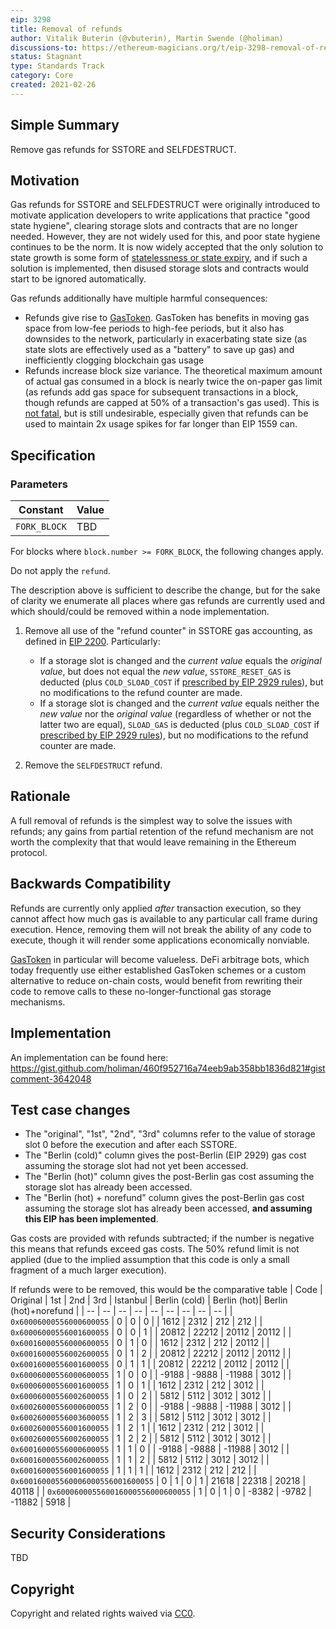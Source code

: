 ```yaml
---
eip: 3298
title: Removal of refunds
author: Vitalik Buterin (@vbuterin), Martin Swende (@holiman)
discussions-to: https://ethereum-magicians.org/t/eip-3298-removal-of-refunds/5430
status: Stagnant
type: Standards Track
category: Core
created: 2021-02-26
---
```


## Simple Summary

Remove gas refunds for SSTORE and SELFDESTRUCT.

## Motivation

Gas refunds for SSTORE and SELFDESTRUCT were originally introduced to motivate application developers to write applications that practice "good state hygiene", clearing storage slots and contracts that are no longer needed. However, they are not widely used for this, and poor state hygiene continues to be the norm. It is now widely accepted that the only solution to state growth is some form of [statelessness or state expiry](https://hackmd.io/@HWeNw8hNRimMm2m2GH56Cw/state_size_management), and if such a solution is implemented, then disused storage slots and contracts would start to be ignored automatically.

Gas refunds additionally have multiple harmful consequences:

* Refunds give rise to [GasToken](https://gastoken.io/). GasToken has benefits in moving gas space from low-fee periods to high-fee periods, but it also has downsides to the network, particularly in exacerbating state size (as state slots are effectively used as a "battery" to save up gas) and inefficiently clogging blockchain gas usage
* Refunds increase block size variance. The theoretical maximum amount of actual gas consumed in a block is nearly twice the on-paper gas limit (as refunds add gas space for subsequent transactions in a block, though refunds are capped at 50% of a transaction's gas used). This is [not fatal](https://notes.ethereum.org/@vbuterin/eip_1559_spikes), but is still undesirable, especially given that refunds can be used to maintain 2x usage spikes for far longer than EIP 1559 can.

## Specification

### Parameters

| Constant | Value |
| - | - |
| `FORK_BLOCK` | TBD |

For blocks where `block.number >= FORK_BLOCK`, the following changes apply.

Do not apply the `refund`. 

The description above is sufficient to describe the change, but for the sake of clarity we enumerate all places where gas refunds are currently used and which should/could be removed within a node implementation. 

1. Remove all use of the "refund counter" in SSTORE gas accounting, as defined in [EIP 2200](https://eips.ethereum.org/EIPS/eip-2200). Particularly:

    * If a storage slot is changed and the _current value_ equals the _original value_, but does not equal the _new value_, `SSTORE_RESET_GAS` is deducted (plus `COLD_SLOAD_COST` if [prescribed by EIP 2929 rules](https://eips.ethereum.org/EIPS/eip-2929#sstore-changes)), but no modifications to the refund counter are made.
    * If a storage slot is changed and the _current value_ equals neither the _new value_ nor the _original value_ (regardless of whether or not the latter two are equal), `SLOAD_GAS` is deducted (plus `COLD_SLOAD_COST` if [prescribed by EIP 2929 rules](https://eips.ethereum.org/EIPS/eip-2929#sstore-changes)), but no modifications to the refund counter are made.

2. Remove the `SELFDESTRUCT` refund.

## Rationale

A full removal of refunds is the simplest way to solve the issues with refunds; any gains from partial retention of the refund mechanism are not worth the complexity that that would leave remaining in the Ethereum protocol.

## Backwards Compatibility

Refunds are currently only applied _after_ transaction execution, so they cannot affect how much gas is available to any particular call frame during execution. Hence, removing them will not break the ability of any code to execute, though it will render some applications economically nonviable.

[GasToken](https://gastoken.io/) in particular will become valueless. DeFi arbitrage bots, which today frequently use either established GasToken schemes or a custom alternative to reduce on-chain costs, would benefit from rewriting their code to remove calls to these no-longer-functional gas storage mechanisms.

## Implementation

An implementation can be found here: https://gist.github.com/holiman/460f952716a74eeb9ab358bb1836d821#gistcomment-3642048

## Test case changes

* The "original", "1st", "2nd", "3rd" columns refer to the value of storage slot 0 before the execution and after each SSTORE.
* The "Berlin (cold)" column gives the post-Berlin (EIP 2929) gas cost assuming the storage slot had not yet been accessed.
* The "Berlin (hot)" column gives the post-Berlin gas cost assuming the storage slot has already been accessed.
* The "Berlin (hot) + norefund" column gives the post-Berlin gas cost assuming the storage slot has already been accessed, **and assuming this EIP has been implemented**.

Gas costs are provided with refunds subtracted; if the number is negative this means that refunds exceed gas costs. The 50% refund limit is not applied (due to the implied assumption that this code is only a small fragment of a much larger execution).

If refunds were to be removed, this would be the comparative table
| Code | Original | 1st | 2nd | 3rd |  Istanbul | Berlin (cold) | Berlin (hot)| Berlin (hot)+norefund |
| -- | -- | -- | -- | -- |  -- | -- | -- | -- | 
| `0x60006000556000600055` | 0 |  0 |  0 |  |  1612 | 2312 | 212 | 212 |
| `0x60006000556001600055` | 0 |  0 |  1 |  |  20812 | 22212 | 20112 | 20112 |
| `0x60016000556000600055` | 0 |  1 |  0 |  |  1612 | 2312 | 212 | 20112 |
| `0x60016000556002600055` | 0 |  1 |  2 |  |  20812 | 22212 | 20112 | 20112 |
| `0x60016000556001600055` | 0 |  1 |  1 |  |  20812 | 22212 | 20112 | 20112 |
| `0x60006000556000600055` | 1 |  0 |  0 |  |  -9188 | -9888 | -11988 | 3012 |
| `0x60006000556001600055` | 1 |  0 |  1 |  |  1612 | 2312 | 212 | 3012 |
| `0x60006000556002600055` | 1 |  0 |  2 |  |  5812 | 5112 | 3012 | 3012 |
| `0x60026000556000600055` | 1 |  2 |  0 |  |  -9188 | -9888 | -11988 | 3012 |
| `0x60026000556003600055` | 1 |  2 |  3 |  |  5812 | 5112 | 3012 | 3012 |
| `0x60026000556001600055` | 1 |  2 |  1 |  |  1612 | 2312 | 212 | 3012 |
| `0x60026000556002600055` | 1 |  2 |  2 |  |  5812 | 5112 | 3012 | 3012 |
| `0x60016000556000600055` | 1 |  1 |  0 |  |  -9188 | -9888 | -11988 | 3012 |
| `0x60016000556002600055` | 1 |  1 |  2 |  |  5812 | 5112 | 3012 | 3012 |
| `0x60016000556001600055` | 1 |  1 |  1 |  |  1612 | 2312 | 212 | 212 |
| `0x600160005560006000556001600055` | 0 |  1 |  0 |  1 |  21618 | 22318 | 20218 | 40118 |
| `0x600060005560016000556000600055` | 1 |  0 |  1 |  0 |  -8382 | -9782 | -11882 | 5918 |

## Security Considerations

TBD

## Copyright
Copyright and related rights waived via [CC0](/LICENSE.md).
